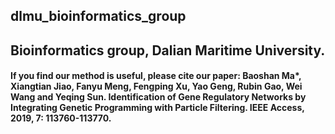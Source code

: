## dlmu_bioinformatics_group
## Bioinformatics group, Dalian Maritime University.
#### If you find our method is useful, please cite our paper: Baoshan Ma*, Xiangtian Jiao, Fanyu Meng, Fengping Xu, Yao Geng, Rubin Gao, Wei Wang and Yeqing Sun. Identification of Gene Regulatory Networks by Integrating Genetic Programming with Particle Filtering.  IEEE Access, 2019, 7: 113760-113770.
